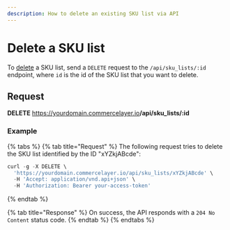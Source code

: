 ```yaml
---
description: How to delete an existing SKU list via API
---
```


# Delete a SKU list

To <a href="https://docs.commercelayer.io/developers/deleting-resources" target="_blank">delete</a> a SKU list, send a `DELETE` request to the `/api/sku_lists/:id` endpoint, where `id` is the id of the SKU list that you want to delete.

## Request

**DELETE** https://yourdomain.commercelayer.io<b>/api/sku_lists/:id</b>

### Example

{% tabs %}
{% tab title="Request" %}
The following request tries to delete the SKU list identified by the ID "xYZkjABcde":

```javascript
curl -g -X DELETE \
  'https://yourdomain.commercelayer.io/api/sku_lists/xYZkjABcde' \
  -H 'Accept: application/vnd.api+json' \
  -H 'Authorization: Bearer your-access-token'
```
{% endtab %}

{% tab title="Response" %}
On success, the API responds with a `204 No Content` status code.
{% endtab %}
{% endtabs %}

